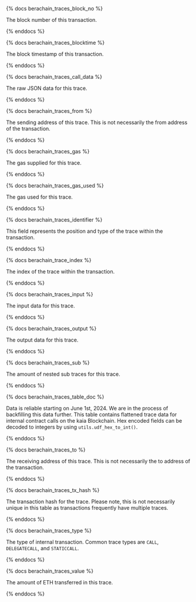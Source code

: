 {% docs berachain_traces_block_no %}

The block number of this transaction.

{% enddocs %}


{% docs berachain_traces_blocktime %}

The block timestamp of this transaction.

{% enddocs %}


{% docs berachain_traces_call_data %}

The raw JSON data for this trace.

{% enddocs %}


{% docs berachain_traces_from %}

The sending address of this trace. This is not necessarily the from address of the transaction. 

{% enddocs %}


{% docs berachain_traces_gas %}

The gas supplied for this trace.

{% enddocs %}


{% docs berachain_traces_gas_used %}

The gas used for this trace.

{% enddocs %}


{% docs berachain_traces_identifier %}

This field represents the position and type of the trace within the transaction. 

{% enddocs %}


{% docs berachain_trace_index %}

The index of the trace within the transaction.

{% enddocs %}


{% docs berachain_traces_input %}

The input data for this trace.

{% enddocs %}


{% docs berachain_traces_output %}

The output data for this trace.

{% enddocs %}


{% docs berachain_traces_sub %}

The amount of nested sub traces for this trace.

{% enddocs %}


{% docs berachain_traces_table_doc %}

Data is reliable starting on June 1st, 2024. We are in the process of backfilling this data further. This table contains flattened trace data for internal contract calls on the kaia Blockchain. Hex encoded fields can be decoded to integers by using `utils.udf_hex_to_int()`.

{% enddocs %}


{% docs berachain_traces_to %}

The receiving address of this trace. This is not necessarily the to address of the transaction. 

{% enddocs %}


{% docs berachain_traces_tx_hash %}

The transaction hash for the trace. Please note, this is not necessarily unique in this table as transactions frequently have multiple traces. 

{% enddocs %}


{% docs berachain_traces_type %}

The type of internal transaction. Common trace types are `CALL`, `DELEGATECALL`, and `STATICCALL`.

{% enddocs %}


{% docs berachain_traces_value %}

The amount of ETH transferred in this trace.

{% enddocs %}


